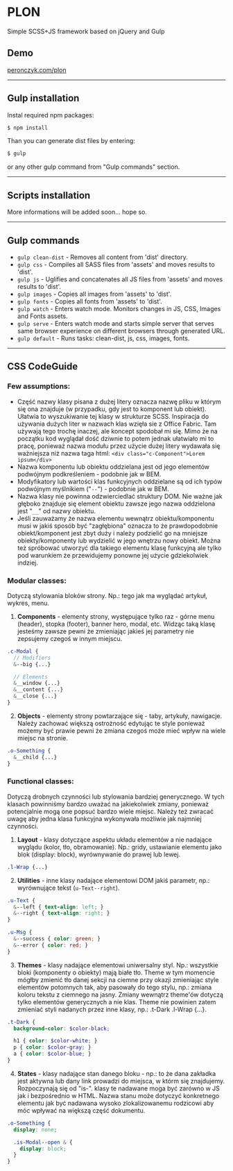 PLON
====
Simple SCSS+JS framework based on jQuery and Gulp

## Demo

[peronczyk.com/plon](http://peronczyk.com/plon/)

---
## Gulp installation

Instal required npm packages:
```bash
$ npm install
```

Than you can generate dist files by entering:
```bash
$ gulp
```
or any other gulp command from "Gulp commands" section.

---
## Scripts installation

More informations will be added soon... hope so.

---
## Gulp commands

* `gulp clean-dist` - Removes all content from 'dist' directory.
* `gulp css` - Compiles all SASS files from 'assets' and moves results to 'dist'.
* `gulp js` - Uglifies and concatenates all JS files from 'assets' and moves results to 'dist'.
* `gulp images` - Copies all images from 'assets' to 'dist'.
* `gulp fonts` - Copies all fonts from 'assets' to 'dist'.
* `gulp watch` - Enters watch mode. Monitors changes in JS, CSS, Images and Fonts assets.
* `gulp serve` - Enters watch mode and starts simple server that serves same browser experience on different browsers through generated URL.
* `gulp default` - Runs tasks: clean-dist, js, css, images, fonts.

---
## CSS CodeGuide

### Few assumptions:
* Część nazwy klasy pisana z dużej litery oznacza nazwę pliku w którym się ona znajduje (w przypadku, gdy jest to komponent lub obiekt). Ułatwia to wyszukiwanie tej klasy w strukturze SCSS. Inspiracja do używania dużych liter w nazwach klas wzięła sie z Office Fabric. Tam używają tego trochę inaczej, ale koncept spodobał mi się. Mimo że na początku kod wyglądał dość dziwnie to potem jednak ułatwiało mi to pracę, ponieważ nazwa modułu przez użycie dużej litery wydawała się ważniejsza niż nazwa taga html: `<div class="c-Component">Lorem ipsum</div>`
* Nazwa komponentu lub obiektu oddzielana jest od jego elementów podwójnym podkreśleniem - podobnie jak w BEM.
* Modyfikatory lub wartości klas funkcyjnych oddzielane są od ich typów podwójnym myślnikiem ("`--`") - podobnie jak w BEM.
* Nazwa klasy nie powinna odzwierciedlać struktury DOM. Nie ważne jak głęboko znajduje się element obiektu zawsze jego nazwa oddzielona jest "`__`" od nazwy obiektu.
* Jeśli zauważamy że nazwa elementu wewnątrz obiektu/komponentu musi w jakiś sposób być "zagłębiona" oznacza to że prawdopodobnie obiekt/komponent jest zbyt duży i należy podzielić go na mniejsze obiekty/komponenty lub wydzielić w jego wnętrzu nowy obiekt. Można też spróbować utworzyć dla takiego elementu klasę funkcyjną ale tylko pod warunkiem że przewidujemy ponowne jej użycie gdziekolwiek indziej.

### Modular classes:
Dotyczą stylowania bloków strony. Np.: tego jak ma wyglądać artykuł, wykres, menu.

1. **Components** - elementy strony, występujące tylko raz - górne menu (header), stopka (footer), banner hero, modal, etc. Widząc taką klasę jesteśmy zawsze pewni że zmieniając jakieś jej parametry nie zepsujemy czegoś w innym miejscu.

```SCSS
.c-Modal {
  // Modifiers
  &--big {...}

  // Elements
  &__window {...}
  &__content {...}
  &__close {...}
}
```
2. **Objects** - elementy strony powtarzające się - taby, artykuły, nawigacje. Należy zachować większą ostrożność edytując te style ponieważ możemy być prawie pewni że zmiana czegoś może mieć wpływ na wiele miejsc na stronie.
```SCSS
.o-Something {
  &__child {...}
}
```

### Functional classes:
Dotyczą drobnych czynności lub stylowania bardziej generycznego. W tych klasach powinniśmy bardzo uważać na jakiekolwiek zmiany, ponieważ potencjalnie mogą one popsuć bardzo wiele miejsc. Należy też zwracać uwagę aby jedna klasa funkcyjna wykonywała możliwie jak najmniej czynności.

1. **Layout** - klasy dotyczące aspektu układu elementów a nie nadające wyglądu (kolor, tło, obramowanie). Np.: gridy, ustawianie elementu jako blok (display: block), wyrównywanie do prawej lub lewej.
```SCSS
.l-Wrap {...}
```

2. **Utilities** - inne klasy nadające elementowi DOM jakiś parametr, np.: wyrównujące tekst (`u-Text--right`).
```SCSS
.u-Text {
  &--left { text-align: left; }
  &--right { text-align: right; }
}

.u-Msg {
  &--success { color: green; }
  &--error { color: red; }
}
```


3. **Themes** - klasy nadające elementowi uniwersalny styl. Np.: wszystkie bloki (komponenty o obiekty) mają białe tło. Theme w tym momencie mógłby zmienić tło danej sekcji na ciemne przy okazji zmieniając style elementów potomnych tak, aby pasowały do tego stylu, np.: zmiana koloru tekstu z ciemnego na jasny. Zmiany wewnątrz theme'ów dotyczą tylko elementów generycznych a nie klas. Theme nie powinien zatem zmieniać styli nadanych przez inne klasy, np.: .t-Dark .l-Wrap {...}.
```SCSS
.t-Dark {
  background-color: $color-black;

  h1 { color: $color-white; }
  p { color: $color-gray; }
  a { color: $color-blue; }
}
```

4. **States** - klasy nadające stan danego bloku - np.: to że dana zakładka jest aktywna lub dany link prowadzi do miejsca, w którm się znajdujemy. Rozpoczynają się od "is-". klasy te nadawane moga być zarówno w JS jak i bezpośrednio w HTML. Nazwa stanu może dotyczyć konkretnego elementu jak być nadawana wysoko zlokalizowanemu rodzicowi aby móc wpływać na większą część dokumentu.
```SCSS
.o-Something {
  display: none;

  .is-Modal--open & {
    display: block;
  }
}
```
